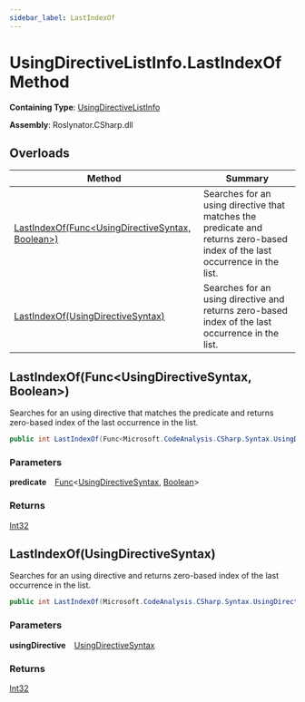```yaml
---
sidebar_label: LastIndexOf
---
```


# UsingDirectiveListInfo\.LastIndexOf Method

**Containing Type**: [UsingDirectiveListInfo](../index.md)

**Assembly**: Roslynator\.CSharp\.dll

## Overloads

| Method | Summary |
| ------ | ------- |
| [LastIndexOf(Func&lt;UsingDirectiveSyntax, Boolean&gt;)](#3449962221) | Searches for an using directive that matches the predicate and returns zero\-based index of the last occurrence in the list\. |
| [LastIndexOf(UsingDirectiveSyntax)](#646248764) | Searches for an using directive and returns zero\-based index of the last occurrence in the list\. |

<a id="3449962221"></a>

## LastIndexOf\(Func&lt;UsingDirectiveSyntax, Boolean&gt;\) 

  
Searches for an using directive that matches the predicate and returns zero\-based index of the last occurrence in the list\.

```csharp
public int LastIndexOf(Func<Microsoft.CodeAnalysis.CSharp.Syntax.UsingDirectiveSyntax, bool> predicate)
```

### Parameters

**predicate** &ensp; [Func](https://docs.microsoft.com/en-us/dotnet/api/system.func-2)&lt;[UsingDirectiveSyntax](https://docs.microsoft.com/en-us/dotnet/api/microsoft.codeanalysis.csharp.syntax.usingdirectivesyntax), [Boolean](https://docs.microsoft.com/en-us/dotnet/api/system.boolean)&gt;

### Returns

[Int32](https://docs.microsoft.com/en-us/dotnet/api/system.int32)

<a id="646248764"></a>

## LastIndexOf\(UsingDirectiveSyntax\) 

  
Searches for an using directive and returns zero\-based index of the last occurrence in the list\.

```csharp
public int LastIndexOf(Microsoft.CodeAnalysis.CSharp.Syntax.UsingDirectiveSyntax usingDirective)
```

### Parameters

**usingDirective** &ensp; [UsingDirectiveSyntax](https://docs.microsoft.com/en-us/dotnet/api/microsoft.codeanalysis.csharp.syntax.usingdirectivesyntax)

### Returns

[Int32](https://docs.microsoft.com/en-us/dotnet/api/system.int32)

